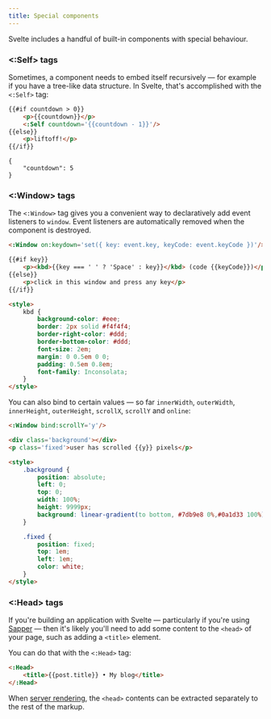 ```yaml
---
title: Special components
---
```


Svelte includes a handful of built-in components with special behaviour.


### <:Self> tags

Sometimes, a component needs to embed itself recursively — for example if you have a tree-like data structure. In Svelte, that's accomplished with the `<:Self>` tag:

```html
{{#if countdown > 0}}
	<p>{{countdown}}</p>
	<:Self countdown='{{countdown - 1}}'/>
{{else}}
	<p>liftoff!</p>
{{/if}}
```

```hidden-data
{
	"countdown": 5
}
```


### <:Window> tags

The `<:Window>` tag gives you a convenient way to declaratively add event listeners to `window`. Event listeners are automatically removed when the component is destroyed.

```html
<:Window on:keydown='set({ key: event.key, keyCode: event.keyCode })'/>

{{#if key}}
	<p><kbd>{{key === ' ' ? 'Space' : key}}</kbd> (code {{keyCode}})</p>
{{else}}
	<p>click in this window and press any key</p>
{{/if}}

<style>
	kbd {
		background-color: #eee;
		border: 2px solid #f4f4f4;
		border-right-color: #ddd;
		border-bottom-color: #ddd;
		font-size: 2em;
		margin: 0 0.5em 0 0;
		padding: 0.5em 0.8em;
		font-family: Inconsolata;
	}
</style>
```

You can also bind to certain values — so far `innerWidth`, `outerWidth`, `innerHeight`, `outerHeight`, `scrollX`, `scrollY` and `online`:

```html
<:Window bind:scrollY='y'/>

<div class='background'></div>
<p class='fixed'>user has scrolled {{y}} pixels</p>

<style>
	.background {
		position: absolute;
		left: 0;
		top: 0;
		width: 100%;
		height: 9999px;
		background: linear-gradient(to bottom, #7db9e8 0%,#0a1d33 100%);
	}

	.fixed {
		position: fixed;
		top: 1em;
		left: 1em;
		color: white;
	}
</style>
```


### <:Head> tags

If you're building an application with Svelte — particularly if you're using [Sapper](https://sapper.svelte.technology) — then it's likely you'll need to add some content to the `<head>` of your page, such as adding a `<title>` element.

You can do that with the `<:Head>` tag:

```html
<:Head>
	<title>{{post.title}} • My blog</title>
</:Head>
```

When [server rendering](#server-side-rendering), the `<head>` contents can be extracted separately to the rest of the markup.